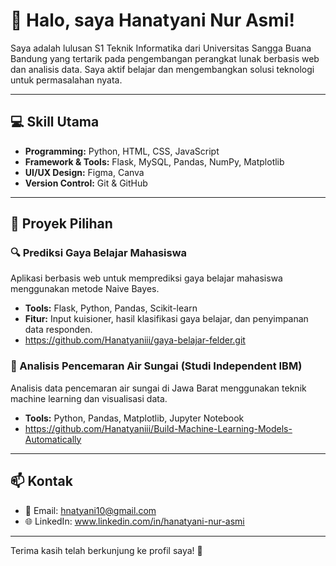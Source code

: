 # 👋 Halo, saya Hanatyani Nur Asmi!

Saya adalah lulusan S1 Teknik Informatika dari Universitas Sangga Buana Bandung yang tertarik pada pengembangan perangkat lunak berbasis web dan analisis data. Saya aktif belajar dan mengembangkan solusi teknologi untuk permasalahan nyata.

---

## 💻 Skill Utama

- **Programming:** Python, HTML, CSS, JavaScript
- **Framework & Tools:** Flask, MySQL, Pandas, NumPy, Matplotlib
- **UI/UX Design:** Figma, Canva
- **Version Control:** Git & GitHub

---

## 🚀 Proyek Pilihan

### 🔍 Prediksi Gaya Belajar Mahasiswa
Aplikasi berbasis web untuk memprediksi gaya belajar mahasiswa menggunakan metode Naive Bayes.
- **Tools:** Flask, Python, Pandas, Scikit-learn
- **Fitur:** Input kuisioner, hasil klasifikasi gaya belajar, dan penyimpanan data responden.
- https://github.com/Hanatyaniii/gaya-belajar-felder.git

### 🧼 Analisis Pencemaran Air Sungai (Studi Independent IBM)
Analisis data pencemaran air sungai di Jawa Barat menggunakan teknik machine learning dan visualisasi data.
- **Tools:** Python, Pandas, Matplotlib, Jupyter Notebook
- https://github.com/Hanatyaniii/Build-Machine-Learning-Models-Automatically
---

## 📫 Kontak

- 📧 Email: hnatyani10@gmail.com
- 🌐 LinkedIn: www.linkedin.com/in/hanatyani-nur-asmi



---

Terima kasih telah berkunjung ke profil saya! 🚀
